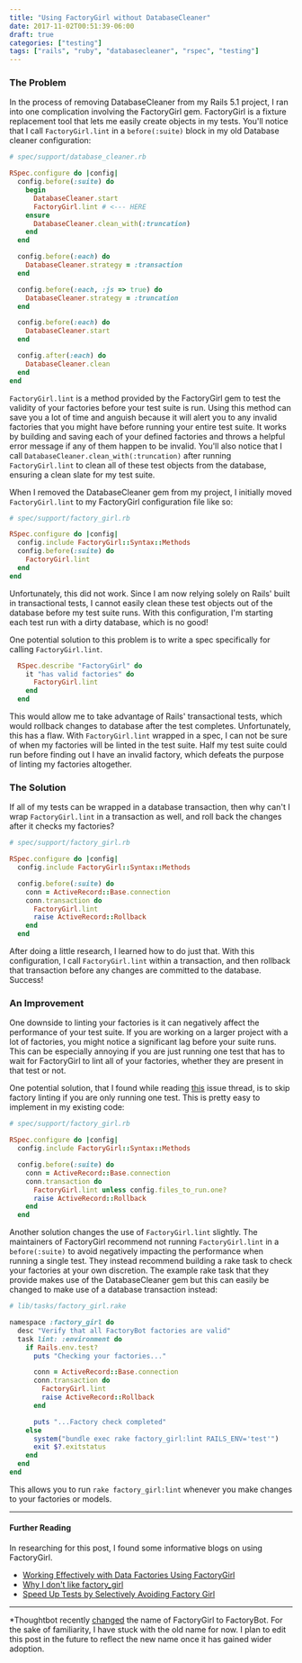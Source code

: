 ```yaml
---
title: "Using FactoryGirl without DatabaseCleaner"
date: 2017-11-02T00:51:39-06:00
draft: true
categories: ["testing"]
tags: ["rails", "ruby", "databasecleaner", "rspec", "testing"]
---
```


### The Problem

In the process of removing DatabaseCleaner from my Rails 5.1 project, I ran into one complication involving the FactoryGirl gem. FactoryGirl is a fixture replacement tool that lets me easily create objects in my tests. You'll notice that I call `FactoryGirl.lint` in a `before(:suite)` block in my old Database cleaner configuration:

```ruby
# spec/support/database_cleaner.rb

RSpec.configure do |config|
  config.before(:suite) do
    begin
      DatabaseCleaner.start
      FactoryGirl.lint # <--- HERE
    ensure
      DatabaseCleaner.clean_with(:truncation)
    end
  end

  config.before(:each) do
    DatabaseCleaner.strategy = :transaction
  end

  config.before(:each, :js => true) do
    DatabaseCleaner.strategy = :truncation
  end

  config.before(:each) do
    DatabaseCleaner.start
  end

  config.after(:each) do
    DatabaseCleaner.clean
  end
end
```

`FactoryGirl.lint` is a method provided by the FactoryGirl gem to test the validity of your factories before your test suite is run. Using this method can save you a lot of time and anguish because it will alert you to any invalid factories that you might have before running your entire test suite. It works by building and saving each of your defined factories and throws a helpful error message if any of them happen to be invalid. You'll also notice that I call `DatabaseCleaner.clean_with(:truncation)` after running `FactoryGirl.lint` to clean all of these test objects from the database, ensuring a clean slate for my test suite.

When I removed the DatabaseCleaner gem from my project, I initially moved `FactoryGirl.lint` to my FactoryGirl configuration file like so:

```ruby
# spec/support/factory_girl.rb

RSpec.configure do |config|
  config.include FactoryGirl::Syntax::Methods
  config.before(:suite) do
    FactoryGirl.lint
  end
end
```

Unfortunately, this did not work. Since I am now relying solely on Rails' built in transactional tests, I cannot easily clean these test objects out of the database before my test suite runs. With this configuration, I'm starting each test run with a dirty database, which is no good!

One potential solution to this problem is to write a spec specifically for calling `FactoryGirl.lint`.

```ruby
  RSpec.describe "FactoryGirl" do
    it "has valid factories" do
      FactoryGirl.lint
    end
  end
```

This would allow me to take advantage of Rails' transactional tests, which would rollback changes to database after the test completes. Unfortunately, this has a flaw. With `FactoryGirl.lint` wrapped in a spec, I can not be sure of when my factories will be linted in the test suite. Half my test suite could run before finding out I have an invalid factory, which defeats the purpose of linting my factories altogether.

### The Solution

If all of my tests can be wrapped in a database transaction, then why can't I wrap `FactoryGirl.lint` in a transaction as well, and roll back the changes after it checks my factories?

```ruby
# spec/support/factory_girl.rb

RSpec.configure do |config|
  config.include FactoryGirl::Syntax::Methods

  config.before(:suite) do
    conn = ActiveRecord::Base.connection
    conn.transaction do
      FactoryGirl.lint
      raise ActiveRecord::Rollback
    end
  end
```

After doing a little research, I learned how to do just that. With this configuration, I call `FactoryGirl.lint` within a transaction, and then rollback that transaction before any changes are committed to the database. Success!

### An Improvement

One downside to linting your factories is it can negatively affect the performance of your test suite. If you are working on a larger project with a lot of factories, you might notice a significant lag before your suite runs. This can be especially annoying if you are just running one test that has to wait for FactoryGirl to lint all of your factories, whether they are present in that test or not.

One potential solution, that I found while reading [this](https://github.com/thoughtbot/factory_bot/issues/923) issue thread, is to skip factory linting if you are only running one test. This is pretty easy to implement in my existing code:

```ruby
# spec/support/factory_girl.rb

RSpec.configure do |config|
  config.include FactoryGirl::Syntax::Methods

  config.before(:suite) do
    conn = ActiveRecord::Base.connection
    conn.transaction do
      FactoryGirl.lint unless config.files_to_run.one?
      raise ActiveRecord::Rollback
    end
  end
```

Another solution changes the use of `FactoryGirl.lint` slightly. The maintainers of FactoryGirl recommend not running `FactoryGirl.lint` in a `before(:suite)` to avoid negatively impacting the performance when running a single test. They instead recommend building a rake task to check your factories at your own discretion. The example rake task that they provide makes use of the DatabaseCleaner gem but this can easily be changed to make use of a database transaction instead:

```ruby
# lib/tasks/factory_girl.rake

namespace :factory_girl do
  desc "Verify that all FactoryBot factories are valid"
  task lint: :environment do
    if Rails.env.test?
      puts "Checking your factories..." 

      conn = ActiveRecord::Base.connection
      conn.transaction do
        FactoryGirl.lint
        raise ActiveRecord::Rollback
      end

      puts "...Factory check completed"
    else
      system("bundle exec rake factory_girl:lint RAILS_ENV='test'")
      exit $?.exitstatus
    end
  end
end
```

This allows you to run `rake factory_girl:lint` whenever you make changes to your factories or models.

---
#### Further Reading
In researching for this post, I found some informative blogs on using FactoryGirl.

* [Working Effectively with Data Factories Using FactoryGirl](https://semaphoreci.com/community/tutorials/working-effectively-with-data-factories-using-factorygirl)
* [Why I don't like factory_girl](https://semaphoreci.com/community/tutorials/working-effectively-with-data-factories-using-factorygirl)
* [Speed Up Tests by Selectively Avoiding Factory Girl](https://robots.thoughtbot.com/speed-up-tests-by-selectively-avoiding-factory-girl)

---

*Thoughtbot recently [changed](https://robots.thoughtbot.com/factory_bot) the name of FactoryGirl to FactoryBot. For the sake of familiarity, I have stuck with the old name for now. I plan to edit this post in the future to reflect the new name once it has gained wider adoption.